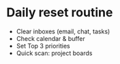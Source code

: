 # Daily reset routine

- Clear inboxes (email, chat, tasks)
- Check calendar & buffer
- Set Top 3 priorities
- Quick scan: project boards
